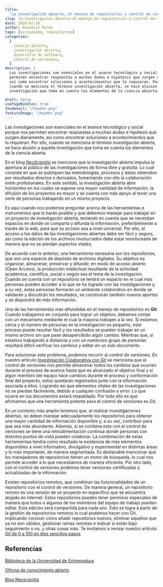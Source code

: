 ```yaml
---
title:
  "La investigación abierta, el manejo de repositorios y control de versiones"
slug: la-investigacion-abierta-el-manejo-de-repositorios-y-control-de-versiones
date: 2020-02-28
author: Anavelyz Perez
tags: [versionado, repositorios]
categories:
  [
    ciencia abierta,
    investigación abierta,
    desarrollo de software,
    control de versiones,
  ]
description: |
  Las investigaciones son esenciales en el avance tecnológico y social porque nos
  permiten encontrar respuestas a muchas dudas e hipótesis que surgen diariamente,
  así como encontrar soluciones a acontecimientos que lo requieran. Por ello,
  cuando se menciona el término investigación abierta, se hace alusión a aquella
  investigación que toma en cuenta los elementos de la ciencia abierta.

draft: false
usePageBundles: true
thumbnail: "/header.png"
featureImage: "/header.png"
---
```


<!-- # La investigación abierta, el manejo de repositorios y control de versiones -->
<!-- **Por Anavelyz Perez** -->

Las investigaciones son esenciales en el avance tecnológico y social porque nos
permiten encontrar respuestas a muchas dudas e hipótesis que surgen diariamente,
así como encontrar soluciones a acontecimientos que lo requieran. Por ello,
cuando se menciona el término investigación abierta, se hace alusión a aquella
investigación que toma en cuenta los elementos de la ciencia abierta.

<!-- TEASER_END -->

En el blog [_NeoScientia_](https://neoscientia.com/ciencia-abierta/) se menciona
que la investigación abierta impulsa la apertura al público de las
investigaciones de forma libre y gratuita. Lo cual consiste en que se publiquen
las metodologías, procesos y datos obtenidos por resultados directos o
derivados, fomentando con ello la colaboración entre profesionales. En este
sentido, la investigación abierta abre horizontes en los cuales se expone una
mayor cantidad de información, la difusión de los proyectos es mayor y se cuenta
con más apoyo al tener una serie de personas trabajando en un mismo proyecto.

Es aquí cuando nos podemos preguntar acerca de las herramientas e instrumentos
que lo harán posible y que debemos manejar para trabajar en un proyecto de
investigación abierta, teniendo en cuenta que se necesitan espacios en donde se
comparta y difunda la información, preferiblemente a través de la web, para que
su acceso sea a nivel universal. Por ello, el acceso a los datos de las
investigaciones abiertas debe ser fácil y seguro, así como la edición de los
archivos involucrados debe estar monitoreada de manera que no se pierdan
aspectos vitales.

De acuerdo con lo anterior, una herramienta necesaria son los repositorios, que
son una especie de depósito de archivos digitales. Su objetivo es organizar,
almacenar, preservar y difundir, en modo de acceso abierto (Open Access), la
producción intelectual resultante de la actividad académica, científica, social
o según sea el tema de la investigación. Cuando se cuenta con un repositorio se
tendrá un espacio en el cual más personas pueden acceder a lo que se ha logrado
con las investigaciones y, a su vez, estas personas formarán un ambiente
colaborativo en donde se validarán y discutirán los resultados, se construirán
también nuevos aportes y se dispondrá de más información.

Una de las herramientas más difundidas en el manejo de repositorios es **Git**.
Cuando trabajamos en conjunto para lograr un objetivo, debemos contar con un
mecanismo mediante el cual la mayoría trabajen a la vez. Si estamos cerca y el
número de personas en la investigación es pequeño, este proceso puede resultar
fácil y los resultados se pueden trabajar en un mismo archivo sin que pase
desapercibido algún cambio. Mientras que, si estamos trabajando a distancia y
con un numeroso grupo de personas resultará difícil verificar los cambios y
editar en un solo documento.

Para solucionar este problema, podemos recurrir al control de versiones. En
nuestro artículo
[Investigación Colaborativa con Git](https://opensciencelabs.org/blog/investigacion-colaborativa-con-git/)
se menciona que el control de versiones nos permite almacenar todos los cambios
que ocurren durante el proceso de avance hasta que es alcanzado el objetivo
final y si algún miembro del equipo hace cambios durante el proceso y
conformación final del proyecto, estos quedarán registrados junto con la
información asociada a ellos. Logrando así que elementos vitales de las
investigaciones no se pierdan fácilmente, debido a cualquier confusión o error.
Lo que ocurre en tus documentos estará respaldado. Por todo ello es que
afirmamos que una herramienta potente para el control de versiones es Git.

En un contexto más amplio tenemos que, al realizar investigaciones abiertas, se
deben manejar adecuadamente los repositorios para obtener una mayor cantidad de
información disponible y, a su vez, contribuir para que sea más abundante.
Además, si se combina esto con el control de versiones se tiene una
retroalimentación continua donde personas con distintos puntos de vista pueden
colaborar. La combinación de estas herramientas tendrá como resultado la
existencia de más elementos disponibles a nivel informativo, divulgativo y
experimental en distintas áreas y lo más importante, de manera segmentada. Es
destacable mencionar que los manejadores de repositorios tienen un motor de
búsqueda, lo cual nos permite acceder a lo que necesitamos de manera eficiente.
Por otro lado, con el control de versiones podemos tener versiones certificadas
y actualizadas de la información.

Existen repositorios remotos, que combinan las funcionalidades de un repositorio
con el control de versiones. De manera general, un repositorio remoto es una
versión de un proyecto en específico que se encuentra alojado en internet. Estos
repositorios pueden tener permisos especiales de manera que todos o algunos de
los miembros del equipo de trabajo pueden editar. Esta edición será compartida
para cada uno. Esto se logra a partir de la gestión de repositorios remotos lo
cual podemos hacer con Git, implicando conocer cómo añadir repositorios nuevos,
eliminar aquellos que ya no son válidos, gestionar ramas remotas e indicar si
están bajo seguimiento o no, y otras cosas más. Te invitamos a revisar nuestro
artículo
[Git de 0 a 100 en diez sencillos pasos](https://opensciencelabs.org/blog/git-de-en-diez-sencillos-pasos/).

## Referencias

[Biblioteca de la Universidad de Extremadura](https://biblioguias.unex.es/c.php?g=572093&p=3944864)

[Oficina de conocimiento abierto](http://oca.unc.edu.ar/2018/08/21/repositorios-de-datos-de-investigacion-y-de-ciencia-abierta/)

[Blog Neoscientia](https://neoscientia.com/ciencia-abierta/)
